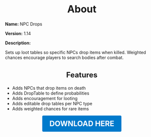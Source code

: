 <h1 style="text-align:center; font-size:2rem; font-weight:bold;">About</h1>

**Name:**
NPC Drops

**Version:**
1.14

**Description:**

Sets up loot tables so specific NPCs drop items when killed. Weighted chances encourage players to search bodies after combat.

<h2 style="text-align:center; font-size:1.5rem; font-weight:bold;">Features</h2>

- Adds NPCs that drop items on death
- Adds DropTable to define probabilities
- Adds encouragement for looting
- Adds editable drop tables per NPC type
- Adds weighted chances for rare items





<p align="center"><a href="https://github.com/LiliaFramework/Modules/raw/refs/heads/gh-pages/npcdrop.zip" style="display:inline-block;padding:12px 24px;font-size:1.5rem;font-weight:bold;text-decoration:none;color:#fff;background-color:var(--md-primary-fg-color,#007acc);border-radius:4px;">DOWNLOAD HERE</a></p>